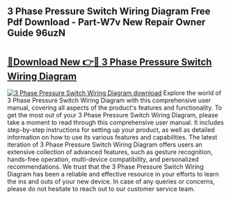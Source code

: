 ## 3 Phase Pressure Switch Wiring Diagram Free Pdf Download - Part-W7v New Repair Owner Guide 96uzN

# <h2><a href="http://dfm8lcw.blite.top/?on=3+Phase+Pressure+Switch+Wiring+Diagram">🔗Download New 👉🔴 3 Phase Pressure Switch Wiring Diagram</a></h2>

[![3 Phase Pressure Switch Wiring Diagram download](https://i.imgur.com/lujVjoI.png)](http://dfm8lcw.blite.top/?on=3+Phase+Pressure+Switch+Wiring+Diagram)
Explore the world of 3 Phase Pressure Switch Wiring Diagram with this comprehensive user manual, covering all aspects of the product's features and functionality. To get the most out of your 3 Phase Pressure Switch Wiring Diagram, please take a moment to read through this comprehensive user manual. It includes step-by-step instructions for setting up your product, as well as detailed information on how to use its various features and capabilities. The latest iteration of 3 Phase Pressure Switch Wiring Diagram offers users an extensive collection of advanced features, such as gesture recognition, hands-free operation, multi-device compatibility, and personalized recommendations. We trust that the 3 Phase Pressure Switch Wiring Diagram has been a reliable and effective resource in your efforts to learn the ins and outs of your new device. In case of any queries or concerns, please do not hesitate to reach out to our customer service team.
